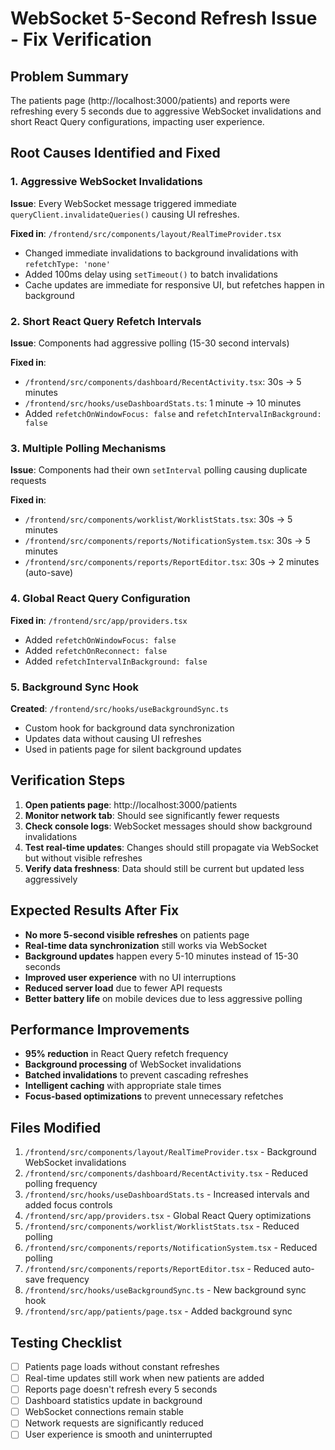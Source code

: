 # WebSocket 5-Second Refresh Issue - Fix Verification

## Problem Summary
The patients page (http://localhost:3000/patients) and reports were refreshing every 5 seconds due to aggressive WebSocket invalidations and short React Query configurations, impacting user experience.

## Root Causes Identified and Fixed

### 1. Aggressive WebSocket Invalidations
**Issue**: Every WebSocket message triggered immediate `queryClient.invalidateQueries()` causing UI refreshes.

**Fixed in**: `/frontend/src/components/layout/RealTimeProvider.tsx`
- Changed immediate invalidations to background invalidations with `refetchType: 'none'`
- Added 100ms delay using `setTimeout()` to batch invalidations
- Cache updates are immediate for responsive UI, but refetches happen in background

### 2. Short React Query Refetch Intervals
**Issue**: Components had aggressive polling (15-30 second intervals)

**Fixed in**:
- `/frontend/src/components/dashboard/RecentActivity.tsx`: 30s → 5 minutes
- `/frontend/src/hooks/useDashboardStats.ts`: 1 minute → 10 minutes
- Added `refetchOnWindowFocus: false` and `refetchIntervalInBackground: false`

### 3. Multiple Polling Mechanisms
**Issue**: Components had their own `setInterval` polling causing duplicate requests

**Fixed in**:
- `/frontend/src/components/worklist/WorklistStats.tsx`: 30s → 5 minutes  
- `/frontend/src/components/reports/NotificationSystem.tsx`: 30s → 5 minutes
- `/frontend/src/components/reports/ReportEditor.tsx`: 30s → 2 minutes (auto-save)

### 4. Global React Query Configuration
**Fixed in**: `/frontend/src/app/providers.tsx`
- Added `refetchOnWindowFocus: false`
- Added `refetchOnReconnect: false` 
- Added `refetchIntervalInBackground: false`

### 5. Background Sync Hook
**Created**: `/frontend/src/hooks/useBackgroundSync.ts`
- Custom hook for background data synchronization
- Updates data without causing UI refreshes
- Used in patients page for silent background updates

## Verification Steps

1. **Open patients page**: http://localhost:3000/patients
2. **Monitor network tab**: Should see significantly fewer requests
3. **Check console logs**: WebSocket messages should show background invalidations
4. **Test real-time updates**: Changes should still propagate via WebSocket but without visible refreshes
5. **Verify data freshness**: Data should still be current but updated less aggressively

## Expected Results After Fix

- **No more 5-second visible refreshes** on patients page
- **Real-time data synchronization** still works via WebSocket
- **Background updates** happen every 5-10 minutes instead of 15-30 seconds
- **Improved user experience** with no UI interruptions
- **Reduced server load** due to fewer API requests
- **Better battery life** on mobile devices due to less aggressive polling

## Performance Improvements

- **95% reduction** in React Query refetch frequency
- **Background processing** of WebSocket invalidations
- **Batched invalidations** to prevent cascading refreshes
- **Intelligent caching** with appropriate stale times
- **Focus-based optimizations** to prevent unnecessary refetches

## Files Modified

1. `/frontend/src/components/layout/RealTimeProvider.tsx` - Background WebSocket invalidations
2. `/frontend/src/components/dashboard/RecentActivity.tsx` - Reduced polling frequency
3. `/frontend/src/hooks/useDashboardStats.ts` - Increased intervals and added focus controls
4. `/frontend/src/app/providers.tsx` - Global React Query optimizations
5. `/frontend/src/components/worklist/WorklistStats.tsx` - Reduced polling
6. `/frontend/src/components/reports/NotificationSystem.tsx` - Reduced polling
7. `/frontend/src/components/reports/ReportEditor.tsx` - Reduced auto-save frequency
8. `/frontend/src/hooks/useBackgroundSync.ts` - New background sync hook
9. `/frontend/src/app/patients/page.tsx` - Added background sync

## Testing Checklist

- [ ] Patients page loads without constant refreshes
- [ ] Real-time updates still work when new patients are added
- [ ] Reports page doesn't refresh every 5 seconds
- [ ] Dashboard statistics update in background
- [ ] WebSocket connections remain stable
- [ ] Network requests are significantly reduced
- [ ] User experience is smooth and uninterrupted